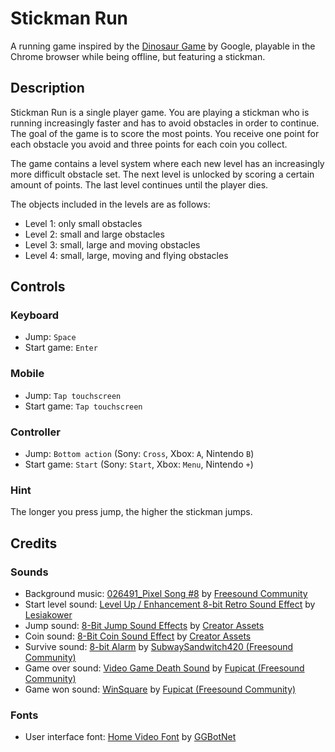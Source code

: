 # Stickman Run

A running game inspired by the [Dinosaur Game](https://en.wikipedia.org/wiki/Dinosaur_Game) by Google, playable in the
Chrome browser while being offline, but featuring a stickman.

## Description

Stickman Run is a single player game. You are playing a stickman who is running increasingly faster and has to avoid
obstacles in order to continue. The goal of the game is to score the most points. You receive one point for each
obstacle you avoid and three points for each coin you collect.

The game contains a level system where each new level has an increasingly more difficult obstacle set. The next level
is unlocked by scoring a certain amount of points. The last level continues until the player dies.

The objects included in the levels are as follows:

- Level 1: only small obstacles
- Level 2: small and large obstacles
- Level 3: small, large and moving obstacles
- Level 4: small, large, moving and flying obstacles

## Controls

### Keyboard

- Jump: `Space`
- Start game: `Enter`

### Mobile

- Jump: `Tap touchscreen`
- Start game: `Tap touchscreen`

### Controller

- Jump: `Bottom action` (Sony: `Cross`, Xbox: `A`, Nintendo `B`)
- Start game: `Start` (Sony: `Start`, Xbox: `Menu`, Nintendo `+`)

### Hint

The longer you press jump, the higher the stickman jumps.

## Credits

### Sounds

- Background music: [026491_Pixel Song #8](https://pixabay.com/sound-effects/026491-pixel-song-8-72675/)
  by [Freesound Community](https://pixabay.com/users/freesound_community-46691455/)
- Start level
  sound: [Level Up / Enhancement 8-bit Retro Sound Effect](https://pixabay.com/sound-effects/level-up-enhancement-8-bit-retro-sound-effect-153002/)
  by [Lesiakower](https://pixabay.com/users/lesiakower-25701529/)
- Jump sound: [8-Bit Jump Sound Effects](https://creatorassets.com/a/8-bit-jump-sound-effects)
  by [Creator Assets](https://creatorassets.com/)
- Coin sound: [8-Bit Coin Sound Effect](https://creatorassets.com/a/8-bit-coin-sound-effects)
  by [Creator Assets](https://creatorassets.com/)
- Survive sound: [8-bit Alarm](https://pixabay.com/sound-effects/8-bit-alarm-38563/)
  by [SubwaySandwitch420 (Freesound Community)](https://pixabay.com/users/freesound_community-46691455/)
- Game over sound: [Video Game Death Sound](https://pixabay.com/sound-effects/videogame-death-sound-43894/)
  by [Fupicat (Freesound Community)](https://pixabay.com/users/freesound_community-46691455/)
- Game won sound: [WinSquare](https://pixabay.com/sound-effects/winsquare-6993/)
  by [Fupicat (Freesound Community)](https://pixabay.com/users/freesound_community-46691455/)

### Fonts

- User interface font: [Home Video Font](https://www.fontspace.com/home-video-font-f116641)
  by [GGBotNet](https://www.fontspace.com/ggbotnet)
